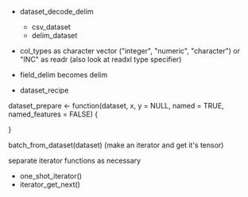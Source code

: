 - dataset_decode_delim
   - csv_dataset
   - delim_dataset


- col_types as character vector ("integer", "numeric", "character") or "INC" as readr (also look at readxl type specifier)

- field_delim becomes delim

- dataset_recipe


dataset_prepare <- function(dataset, x, y = NULL,
                            named = TRUE, named_features = FALSE) {

}

batch_from_dataset(dataset) (make an iterator and get it's tensor)

separate iterator functions as necessary
  - one_shot_iterator()
  - iterator_get_next()



